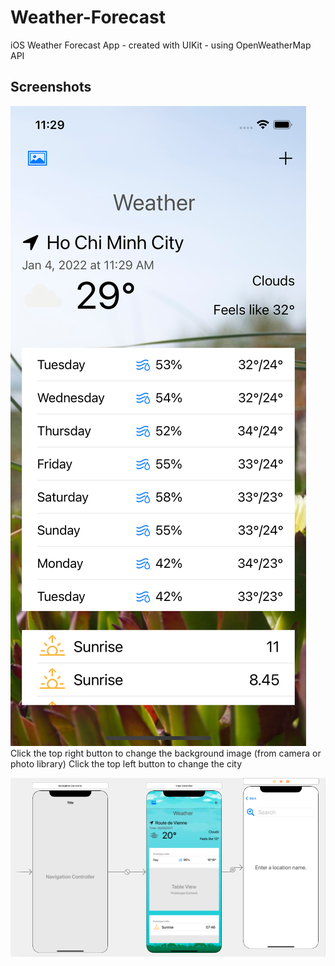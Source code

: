 # Weather-Forecast

iOS Weather Forecast App - created with UIKit - using OpenWeatherMap API

## Screenshots

![preview](./HCMWeather.png)
Click the top right button to change the background image (from camera or photo library)
Click the top left button to change the city

![preview](./Storyboard.png)
